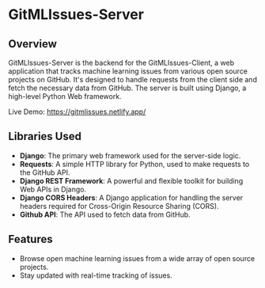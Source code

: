 # GitMLIssues-Server

## Overview

GitMLIssues-Server is the backend for the GitMLIssues-Client, a web application that tracks machine learning issues from various open source projects on GitHub. It's designed to handle requests from the client side and fetch the necessary data from GitHub. The server is built using Django, a high-level Python Web framework.

Live Demo: https://gitmlissues.netlify.app/

## Libraries Used

- **Django**: The primary web framework used for the server-side logic.
- **Requests**: A simple HTTP library for Python, used to make requests to the GitHub API.
- **Django REST Framework**: A powerful and flexible toolkit for building Web APIs in Django.
- **Django CORS Headers**: A Django application for handling the server headers required for Cross-Origin Resource Sharing (CORS).
- **Github API**: The API used to fetch data from GitHub.

## Features

- Browse open machine learning issues from a wide array of open source projects.
- Stay updated with real-time tracking of issues.


